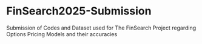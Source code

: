 # FinSearch2025-Submission
Submission of Codes and Dataset used for The FinSearch Project regarding Options Pricing Models and their accuracies
